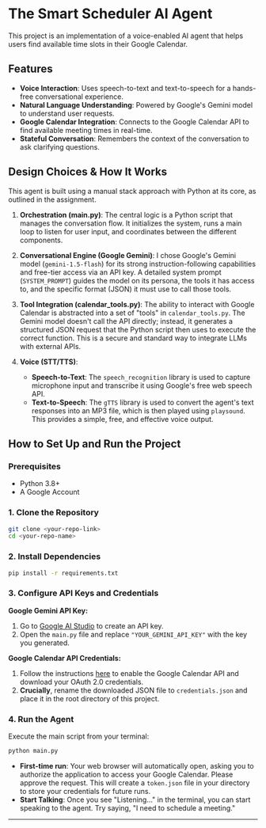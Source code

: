 # The Smart Scheduler AI Agent

This project is an implementation of a voice-enabled AI agent that helps users find available time slots in their Google Calendar.

## Features
- **Voice Interaction**: Uses speech-to-text and text-to-speech for a hands-free conversational experience.
- **Natural Language Understanding**: Powered by Google's Gemini model to understand user requests.
- **Google Calendar Integration**: Connects to the Google Calendar API to find available meeting times in real-time.
- **Stateful Conversation**: Remembers the context of the conversation to ask clarifying questions.

## Design Choices & How It Works

This agent is built using a manual stack approach with Python at its core, as outlined in the assignment.

1.  **Orchestration (main.py)**: The central logic is a Python script that manages the conversation flow. It initializes the system, runs a main loop to listen for user input, and coordinates between the different components.

2.  **Conversational Engine (Google Gemini)**: I chose Google's Gemini model (`gemini-1.5-flash`) for its strong instruction-following capabilities and free-tier access via an API key. A detailed system prompt (`SYSTEM_PROMPT`) guides the model on its persona, the tools it has access to, and the specific format (JSON) it must use to call those tools.

3.  **Tool Integration (calendar_tools.py)**: The ability to interact with Google Calendar is abstracted into a set of "tools" in `calendar_tools.py`. The Gemini model doesn't call the API directly; instead, it generates a structured JSON request that the Python script then uses to execute the correct function. This is a secure and standard way to integrate LLMs with external APIs.

4.  **Voice (STT/TTS)**:
    *   **Speech-to-Text**: The `speech_recognition` library is used to capture microphone input and transcribe it using Google's free web speech API.
    *   **Text-to-Speech**: The `gTTS` library is used to convert the agent's text responses into an MP3 file, which is then played using `playsound`. This provides a simple, free, and effective voice output.

## How to Set Up and Run the Project

### Prerequisites
- Python 3.8+
- A Google Account

### 1. Clone the Repository
```bash
git clone <your-repo-link>
cd <your-repo-name>
```

### 2. Install Dependencies
```bash
pip install -r requirements.txt
```

### 3. Configure API Keys and Credentials

**Google Gemini API Key:**
1.  Go to [Google AI Studio](https://aistudio.google.com/) to create an API key.
2.  Open the `main.py` file and replace `"YOUR_GEMINI_API_KEY"` with the key you generated.

**Google Calendar API Credentials:**
1.  Follow the instructions [here](https://developers.google.com/calendar/api/quickstart/python#authorize_credentials_for_a_desktop_application) to enable the Google Calendar API and download your OAuth 2.0 credentials.
2.  **Crucially**, rename the downloaded JSON file to `credentials.json` and place it in the root directory of this project.

### 4. Run the Agent
Execute the main script from your terminal:
```bash
python main.py
```
- **First-time run**: Your web browser will automatically open, asking you to authorize the application to access your Google Calendar. Please approve the request. This will create a `token.json` file in your directory to store your credentials for future runs.
- **Start Talking**: Once you see "Listening..." in the terminal, you can start speaking to the agent. Try saying, "I need to schedule a meeting."

---